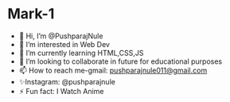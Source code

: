 # Mark-1
- 👋 Hi, I’m @PushparajNule
- 👀 I’m interested in Web Dev
- 🌱 I’m currently learning HTML,CSS,JS
- 💞️ I’m looking to collaborate in future for educational purposes 
- 📫 How to reach me-gmail: pushparajnule011@gmail.com
- ✨Instagram: @pushparajnule
- ⚡ Fun fact: I Watch Anime

<!---
PushparajNule/PushparajNule is a ✨ special ✨ repository because its `README.md` (this file) appears on your GitHub profile.
You can click the Preview link to take a look at your changes.
--->
